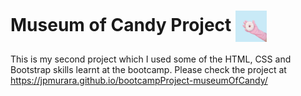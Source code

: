 # Museum of Candy Project <img align="center" src="https://github.com/JPMurara/images/blob/main/hand2.png" width="50" title="logo">

This is my second project which I used some of the HTML, CSS and Bootstrap skills learnt at the bootcamp.
Please check the project at https://jpmurara.github.io/bootcampProject-museumOfCandy/
